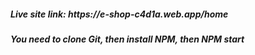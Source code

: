 <h5>Live site link: https://e-shop-c4d1a.web.app/home</h5>
<h5>You need to clone Git, then install NPM, then NPM start</h5>
